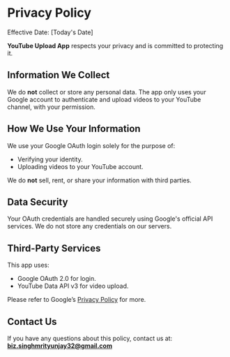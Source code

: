 # Privacy Policy

Effective Date: [Today's Date]

**YouTube Upload App** respects your privacy and is committed to protecting it.

## Information We Collect

We do **not** collect or store any personal data. The app only uses your Google account to authenticate and upload videos to your YouTube channel, with your permission.

## How We Use Your Information

We use your Google OAuth login solely for the purpose of:
- Verifying your identity.
- Uploading videos to your YouTube account.

We do **not** sell, rent, or share your information with third parties.

## Data Security

Your OAuth credentials are handled securely using Google's official API services. We do not store any credentials on our servers.

## Third-Party Services

This app uses:
- Google OAuth 2.0 for login.
- YouTube Data API v3 for video upload.

Please refer to Google’s [Privacy Policy](https://policies.google.com/privacy) for more.

## Contact Us

If you have any questions about this policy, contact us at:  
**biz.singhmrityunjay32@gmail.com**

